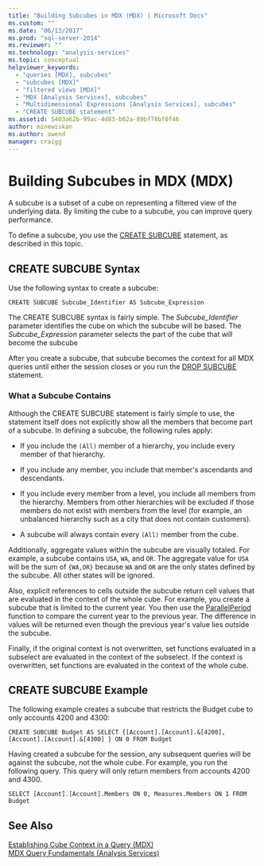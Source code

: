 ```yaml
---
title: "Building Subcubes in MDX (MDX) | Microsoft Docs"
ms.custom: ""
ms.date: "06/13/2017"
ms.prod: "sql-server-2014"
ms.reviewer: ""
ms.technology: "analysis-services"
ms.topic: conceptual
helpviewer_keywords: 
  - "queries [MDX], subcubes"
  - "subcubes [MDX]"
  - "filtered views [MDX]"
  - "MDX [Analysis Services], subcubes"
  - "Multidimensional Expressions [Analysis Services], subcubes"
  - "CREATE SUBCUBE statement"
ms.assetid: 5403a62b-99ac-4d83-b02a-89bf78bf0f46
author: minewiskan
ms.author: owend
manager: craigg
---
```

# Building Subcubes in MDX (MDX)
  A subcube is a subset of a cube on representing a filtered view of the underlying data. By limiting the cube to a subcube, you can improve query performance.  
  
 To define a subcube, you use the [CREATE SUBCUBE](/sql/mdx/mdx-data-definition-create-subcube) statement, as described in this topic.  
  
## CREATE SUBCUBE Syntax  
 Use the following syntax to create a subcube:  
  
```  
CREATE SUBCUBE Subcube_Identifier AS Subcube_Expression  
```  
  
 The CREATE SUBCUBE syntax is fairly simple. The *Subcube_Identifier* parameter identifies the cube on which the subcube will be based. The *Subcube_Expression* parameter selects the part of the cube that will become the subcube  
  
 After you create a subcube, that subcube becomes the context for all MDX queries until either the session closes or you run the [DROP SUBCUBE](/sql/mdx/mdx-data-definition-drop-subcube) statement.  
  
### What a Subcube Contains  
 Although the CREATE SUBCUBE statement is fairly simple to use, the statement itself does not explicitly show all the members that become part of a subcube. In defining a subcube, the following rules apply:  
  
-   If you include the `(All)` member of a hierarchy, you include every member of that hierarchy.  
  
-   If you include any member, you include that member's ascendants and descendants.  
  
-   If you include every member from a level, you include all members from the hierarchy. Members from other hierarchies will be excluded if those members do not exist with members from the level (for example, an unbalanced hierarchy such as a city that does not contain customers).  
  
-   A subcube will always contain every `(All)` member from the cube.  
  
 Additionally, aggregate values within the subcube are visually totaled. For example, a subcube contains `USA`, `WA`, and `OR`. The aggregate value for `USA` will be the sum of `{WA,OR}` because `WA` and `OR` are the only states defined by the subcube. All other states will be ignored.  
  
 Also, explicit references to cells outside the subcube return cell values that are evaluated in the context of the whole cube. For example, you create a subcube that is limited to the current year. You then use the [ParallelPeriod](/sql/mdx/parallelperiod-mdx) function to compare the current year to the previous year. The difference in values will be returned even though the previous year's value lies outside the subcube.  
  
 Finally, if the original context is not overwritten, set functions evaluated in a subselect are evaluated in the context of the subselect. If the context is overwritten, set functions are evaluated in the context of the whole cube.  
  
## CREATE SUBCUBE Example  
 The following example creates a subcube that restricts the Budget cube to only accounts 4200 and 4300:  
  
 `CREATE SUBCUBE Budget AS SELECT {[Account].[Account].&[4200], [Account].[Account].&[4300] } ON 0 FROM Budget`  
  
 Having created a subcube for the session, any subsequent queries will be against the subcube, not the whole cube. For example, you run the following query. This query will only return members from accounts 4200 and 4300.  
  
 `SELECT [Account].[Account].Members ON 0, Measures.Members ON 1 FROM Budget`  
  
## See Also  
 [Establishing Cube Context in a Query &#40;MDX&#41;](establishing-cube-context-in-a-query-mdx.md)   
 [MDX Query Fundamentals &#40;Analysis Services&#41;](mdx-query-fundamentals-analysis-services.md)  
  
  
